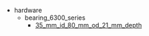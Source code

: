 * hardware
  * bearing_6300_series
    * [35_mm_id_80_mm_od_21_mm_depth](hardware/bearing_6300_series/35_mm_id_80_mm_od_21_mm_depth)

